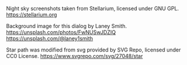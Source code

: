 Night sky screenshots taken from Stellarium, licensed under GNU GPL.
https://stellarium.org

Background image for this dialog by Laney Smith.
https://unsplash.com/photos/FwNUSwJDZIQ
https://unsplash.com/@laney1smith

Star path was modified from svg provided by SVG Repo, licensed under CC0 License.
https://www.svgrepo.com/svg/27048/star